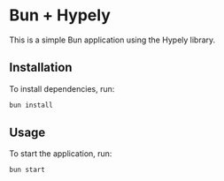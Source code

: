 # Bun + Hypely

This is a simple Bun application using the Hypely library.

## Installation

To install dependencies, run:

```bash
bun install
```

## Usage

To start the application, run:

```bash
bun start
```